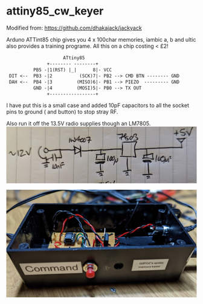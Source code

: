 # attiny85_cw_keyer

Modified from:  https://github.com/dhakajack/jackyack

Arduno ATTint85 chip gives you 4 x 100char memories, iambic a, b and ultic
also provides a training programe.  All this on a chip costing < £2!
  
  
                         ATtiny85               
                   +-------- --------+
              PB5 -|1(RST) |_|      8|- VCC
     DIT <--  PB3 -|2          (SCK)7|- PB2 --> CMD BTN -------- GND
     DAH <--  PB4 -|3         (MISO)6|- PB1 --> PIEZO  --------- GND   
              GND -|4         (MOSI)5|- PB0 --> TX OUT
                   +-----------------+

I have put this is a small case and added 10pF capacitors to all the socket pins to ground ( and button) to stop stray RF.

Also run it off the 13.5V radio supplies though an LM7805.
 ![Main Screem](https://github.com/sipsmi/attiny85_cw_keyer/blob/main/powercircuit.png?raw=true)

 ![Main Screem](https://github.com/sipsmi/attiny85_cw_keyer/blob/main/keyer.jpg?raw=true)
